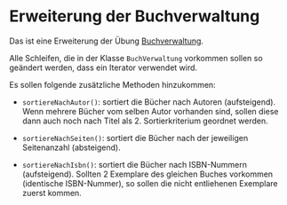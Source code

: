 # Erweiterung der Buchverwaltung #

Das ist eine Erweiterung der Übung [Buchverwaltung](uebung_arraylist_bibliothek.md).

Alle Schleifen, die in der Klasse `BuchVerwaltung` vorkommen sollen so geändert werden, dass ein Iterator verwendet wird.

Es sollen folgende zusätzliche Methoden hinzukommen:

  * `sortiereNachAutor()`: sortiert die Bücher nach Autoren (aufsteigend). Wenn mehrere Bücher vom selben Autor vorhanden sind, sollen diese dann auch noch nach Titel als 2. Sortierkriterium geordnet werden.

  * `sortiereNachSeiten()`: sortiert die Bücher nach der jeweiligen Seitenanzahl (absteigend).

  * `sortiereNachIsbn()`: sortiert die Bücher nach ISBN-Nummern (aufsteigend). Sollten 2 Exemplare des gleichen Buches vorkommen (identische ISBN-Nummer), so sollen die nicht entliehenen Exemplare zuerst kommen.